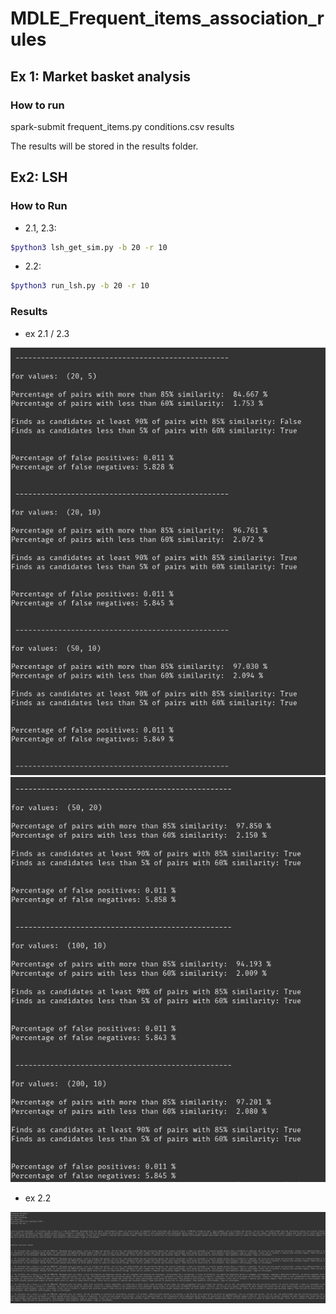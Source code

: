 # MDLE_Frequent_items_association_rules


## Ex 1: Market basket analysis 

### How to run 

spark-submit frequent_items.py conditions.csv results

The results will be stored in the results folder. 

## Ex2: LSH

### How to Run 
- 2.1, 2.3: 
```bash
$python3 lsh_get_sim.py -b 20 -r 10
```

- 2.2: 
```bash
$python3 run_lsh.py -b 20 -r 10
```

### Results

- ex 2.1 / 2.3 

![ex 2.1 / 2.3](./images/img1.png)
![ex 2.1 / 2.3 ](./images/img2.png)

- ex 2.2 

![ex 2.2](./images/img3.png)

  
